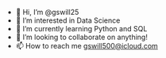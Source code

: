 - 👋 Hi, I’m @gswill25
- 👀 I’m interested in Data Science
- 🌱 I’m currently learning Python and SQL
- 💞️ I’m looking to collaborate on anything!
- 📫 How to reach me gswill500@icloud.com

<!---
gswill25/gswill25 is a ✨ special ✨ repository because its `README.md` (this file) appears on your GitHub profile.
You can click the Preview link to take a look at your changes.
--->

